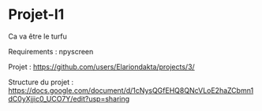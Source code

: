 # Projet-I1
Ca va être le turfu

Requirements : npyscreen

Projet : https://github.com/users/Elariondakta/projects/3/

Structure du projet : https://docs.google.com/document/d/1cNysQGfEHQ8QNcVLoE2haZCbmn1dC0yXjjic0_UCO7Y/edit?usp=sharing
